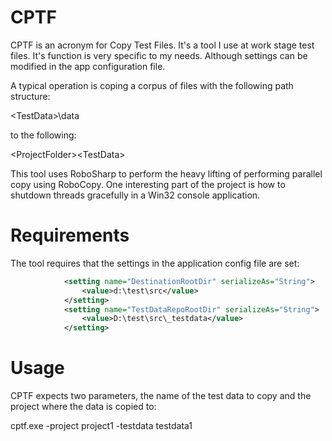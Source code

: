 # CPTF
CPTF is an acronym for Copy Test Files. It's a tool I use at work stage test files. It's function is very specific to my needs. Although settings can be modified in the app configuration file.

A typical operation is coping a corpus of files with the following path structure: 

<TestDataRepositoryRoot>\<TestData>\data

to the following:

<ProjectFolderRoot>\<ProjectFolder>\<TestData>

This tool uses RoboSharp to perform the heavy lifting of performing parallel copy using RoboCopy. One interesting part of the project is how to shutdown threads gracefully in a Win32 console application.

# Requirements
The tool requires that the settings in the application config file are set:
```xml
            <setting name="DestinationRootDir" serializeAs="String">
                <value>d:\test\src</value>
            </setting>
            <setting name="TestDataRepoRootDir" serializeAs="String">
                <value>D:\test\src\_testdata</value>
            </setting>
```

# Usage
CPTF expects two parameters, the name of the test data to copy and the project where the data is copied to:

cptf.exe -project project1 -testdata testdata1

